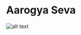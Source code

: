 # Aarogya Seva
![alt text](https://github.com/shubhamhackz/aarogya_seva/blob/master/logo.png "Aarogya Seva")

